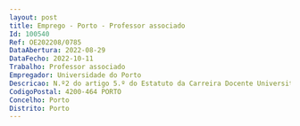 ```yaml
--- 
layout: post
title: Emprego - Porto - Professor associado
Id: 100540
Ref: OE202208/0785
DataAbertura: 2022-08-29
DataFecho: 2022-10-11
Trabalho: Professor associado
Empregador: Universidade do Porto
Descricao: N.º2 do artigo 5.º do Estatuto da Carreira Docente Universitária
CodigoPostal: 4200-464 PORTO
Concelho: Porto
Distrito: Porto
--- 
```

